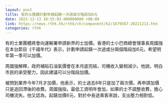 ```yaml
---
layout: post
title: 有的士團體計劃申請起錶一次過或分階段加6元
date: 2022-12-13 10:55:03.000000000 +08:00
link: https://news.rthk.hk/rthk/ch/component/k2/1679567-20221213.htm
categories: rthk
---
```


有的士業團體將會向運輸署申請新界的士加價。香港的士小巴商總會理事長周國強在本台節目《千禧年代》表示，計劃申請起錶一次過或分兩個階段加6元，希望明年第一季可以加價。

周國強解釋，政府補貼石油氣價會在本月底完結，司機收入變相減少。他說，明白市民的承受壓力，因此建議可以分階段加價。

被問到業界今年7月才加價，他表示，的士過去8年只是加了兩次價，再申請加價只是追回滯後的收費。周國強指，最低工資明年會加，如果的士不調整收費，擔心司機流失。他又認為，起錶加價6元，對於中長途乘客來說，支出壓力相對低。
